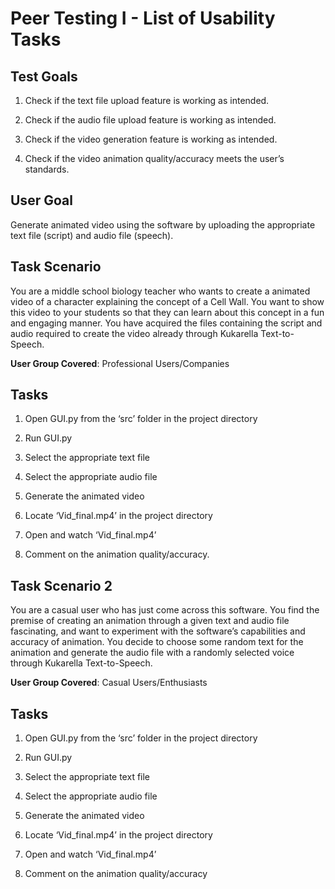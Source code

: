 # **Peer Testing I - List of Usability Tasks**

## **Test Goals**

1. Check if the text file upload feature is working as intended.

2. Check if the audio file upload feature is working as intended.

3. Check if the video generation feature is working as intended.

4. Check if the video animation quality/accuracy meets the user’s standards.

## **User Goal**

Generate animated video using the software by uploading the appropriate text file (script) and audio file (speech).

## **Task Scenario**

You are a middle school biology teacher who wants to create a animated video of a character explaining the concept of a Cell Wall. You want to show this video to your students so that they can learn about this concept in a fun and engaging manner. You have acquired the files containing the script and audio required to create the video already through Kukarella Text-to-Speech.

**User Group Covered**: Professional Users/Companies

## **Tasks**

1. Open GUI.py from the ‘src’ folder in the project directory

2. Run GUI.py

3. Select the appropriate text file

4. Select the appropriate audio file

5. Generate the animated video

6. Locate ‘Vid_final.mp4’ in the project directory

7. Open and watch ‘Vid_final.mp4’

8. Comment on the animation quality/accuracy.

## **Task Scenario 2**

You are a casual user who has just come across this software. You find the premise of creating an animation through a given text and audio file fascinating, and want to experiment with the software’s capabilities and accuracy of animation. You decide to choose some random text for the animation and generate the audio file with a randomly selected voice through Kukarella Text-to-Speech.

**User Group Covered**: Casual Users/Enthusiasts

## **Tasks**

1. Open GUI.py from the ‘src’ folder in the project directory

2. Run GUI.py

3. Select the appropriate text file

4. Select the appropriate audio file

5. Generate the animated video

6. Locate ‘Vid_final.mp4’ in the project directory

7. Open and watch ‘Vid_final.mp4’

8. Comment on the animation quality/accuracy
